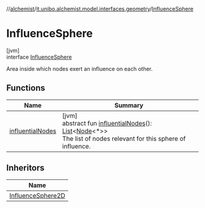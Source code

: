 //[alchemist](../../../index.md)/[it.unibo.alchemist.model.interfaces.geometry](../index.md)/[InfluenceSphere](index.md)

# InfluenceSphere

[jvm]\
interface [InfluenceSphere](index.md)

Area inside which nodes exert an influence on each other.

## Functions

| Name | Summary |
|---|---|
| [influentialNodes](influential-nodes.md) | [jvm]<br>abstract fun [influentialNodes](influential-nodes.md)(): [List](https://kotlinlang.org/api/latest/jvm/stdlib/kotlin.collections/-list/index.html)<[Node](../../it.unibo.alchemist.model.interfaces/-node/index.md)<*>><br>The list of nodes relevant for this sphere of influence. |

## Inheritors

| Name |
|---|
| [InfluenceSphere2D](../../it.unibo.alchemist.model.implementations.geometry.euclidean2d/-influence-sphere2-d/index.md) |
